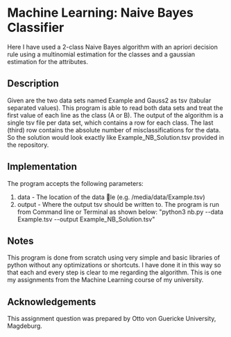 # Machine Learning: Naive Bayes Classifier

Here I have used a 2-class Naive Bayes algorithm with an apriori decision
rule using a multinomial estimation for the classes and a gaussian estimation for the
attributes.
## Description
Given are the two data sets named Example and Gauss2 as tsv (tabular separated values). This program is able to read both 
data sets and treat the first value of each line as the class (A or B). The output of the algorithm is
a single tsv file per data set, which contains a row for each class. The last (third) row contains the absolute number of misclassifications for the data. So the solution would look exactly like Example_NB_Solution.tsv provided in the repository.

## Implementation
The program accepts the following parameters:
1. data - The location of the data le (e.g. /media/data/Example.tsv)
2. output - Where the output tsv should be written to.
The program is run from Command line or Terminal as shown below:
"python3 nb.py --data Example.tsv --output Example_NB_Solution.tsv"

## Notes

This program is done from scratch using very simple and basic libraries of python without any optimizations or shortcuts. I have done it in this way so that each and every step is clear to me regarding the algorithm. This is one my assignments from the Machine Learning course of my university.

## Acknowledgements
This assignment question was prepared by Otto von Guericke University, Magdeburg.


